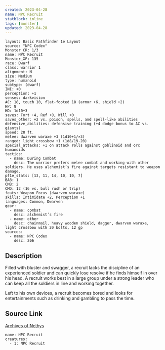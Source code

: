 ```yaml
---
created: 2023-04-28
name: NPC Recruit
statblock: inline
tags: [monster]
updated: 2023-04-28
---
```

```statblock
layout: Basic Pathfinder 1e Layout
source: "NPC Codex"
Monster_CR: 1/3
name: NPC Recruit
Monster_XP: 135
race: Dwarf
class: warrior 1
alignment: N
size: Medium
type: humanoid
subtype: (dwarf)
INI: +0
perception: +1
senses: darkvision
AC: 18, touch 10, flat-footed 18 (armor +6, shield +2)
HP: 8
HD: 1d10+3
saves: Fort +4, Ref +0, Will +0
saves_other: +2 vs. poison, spells, and spell-like abilities
defensive_abilities: defensive training (+4 dodge bonus to AC vs. giants)
speed: 20 ft.
melee: dwarven waraxe +3 (1d10+1/×3)
ranged: light crossbow +1 (1d8/19-20)
special_attacks: +1 on attack rolls against goblinoid and orc humanoids
tactics:
  - name: During Combat
    desc: The warrior prefers melee combat and working with other soldiers. He uses alchemist’s fire against targets resistant to weapon damage.
pf1e_stats: [13, 11, 14, 10, 10, 7]
BAB: 1
CMB: 2
CMD: 12 (16 vs. bull rush or trip)
feats: Weapon Focus (dwarven waraxe)
skills: Intimidate +2, Perception +1
languages: Common, Dwarven
gear:
  - name: combat
    desc: alchemist’s fire
  - name: other
    desc: chainmail, heavy wooden shield, dagger, dwarven waraxe, light crossbow with 20 bolts, 12 gp
sources:
  - name: NPC Codex
    desc: 266
```
## Description
Filled with bluster and swagger, a recruit lacks the discipline of an experienced soldier and can quickly lose resolve if he finds himself in over his head. A recruit works best in a large group under a strong leader who can keep all the soldiers in line and working together.

Left to his own devices, a recruit becomes bored and looks for entertainments such as drinking and gambling to pass the time.
## Source Link
[Archives of Nethys](https://aonprd.com/NPCDisplay.aspx?ItemName=Recruit)
```encounter-table
name: NPC Recruit
creatures:
  - 1: NPC Recruit
```

